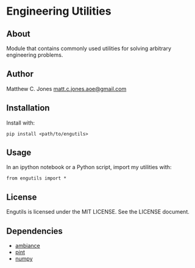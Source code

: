 # Engineering Utilities

## About
Module that contains commonly used utilities for solving arbitrary engineering
problems.

## Author
Matthew C. Jones <matt.c.jones.aoe@gmail.com>

## Installation
Install with:

    pip install <path/to/engutils>

## Usage
In an ipython notebook or a Python script, import my utilities with:

    from engutils import *

## License

Engutils is licensed under the MIT LICENSE. See the LICENSE document.

## Dependencies
* [ambiance](https://github.com/airinnova/ambiance/)
* [pint](https://pint.readthedocs.io)
* [numpy](https://numpy.org)
